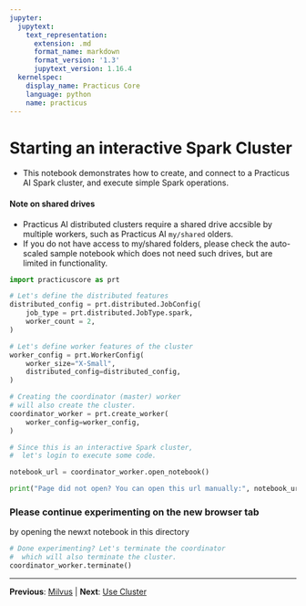 ```yaml
---
jupyter:
  jupytext:
    text_representation:
      extension: .md
      format_name: markdown
      format_version: '1.3'
      jupytext_version: 1.16.4
  kernelspec:
    display_name: Practicus Core
    language: python
    name: practicus
---
```


# Starting an interactive Spark Cluster

- This notebook demonstrates how to create, and connect to a Practicus AI Spark cluster, and execute simple Spark operations. 

#### Note on shared drives

- Practicus AI distributed clusters require a shared drive accsible by multiple workers, such as Practicus AI `my/shared` olders.
- If you do not have access to my/shared folders, please check the auto-scaled sample notebook which does not need such drives, but are limited in functionality.

```python
import practicuscore as prt

# Let's define the distributed features
distributed_config = prt.distributed.JobConfig(
    job_type = prt.distributed.JobType.spark,
    worker_count = 2,
)

# Let's define worker features of the cluster 
worker_config = prt.WorkerConfig(
    worker_size="X-Small",
    distributed_config=distributed_config,
)

# Creating the coordinator (master) worker 
# will also create the cluster.
coordinator_worker = prt.create_worker(
    worker_config=worker_config,
)
```

```python
# Since this is an interactive Spark cluster, 
#  let's login to execute some code.

notebook_url = coordinator_worker.open_notebook()

print("Page did not open? You can open this url manually:", notebook_url)
```

### Please continue experimenting on the new browser tab
by opening the newxt notebook in this directory

```python
# Done experimenting? Let's terminate the coordinator 
#  which will also terminate the cluster.
coordinator_worker.terminate()
```


---

**Previous**: [Milvus](../../../06_generative_ai/04_vector_databases/milvus.md) | **Next**: [Use Cluster](02_use_cluster.md)

